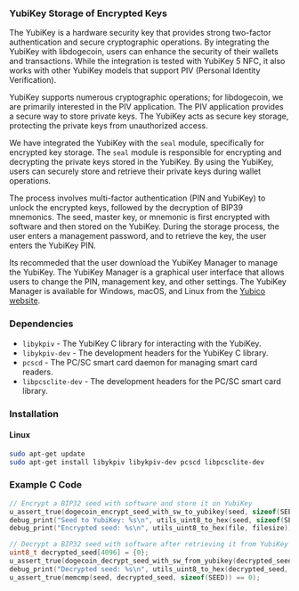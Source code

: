 ### YubiKey Storage of Encrypted Keys

The YubiKey is a hardware security key that provides strong two-factor authentication and secure cryptographic operations. By integrating the YubiKey with libdogecoin, users can enhance the security of their wallets and transactions. While the integration is tested with YubiKey 5 NFC, it also works with other YubiKey models that support PIV (Personal Identity Verification).

YubiKey supports numerous cryptographic operations; for libdogecoin, we are primarily interested in the PIV application. The PIV application provides a secure way to store private keys. The YubiKey acts as secure key storage, protecting the private keys from unauthorized access.

We have integrated the YubiKey with the `seal` module, specifically for encrypted key storage. The `seal` module is responsible for encrypting and decrypting the private keys stored in the YubiKey. By using the YubiKey, users can securely store and retrieve their private keys during wallet operations.

The process involves multi-factor authentication (PIN and YubiKey) to unlock the encrypted keys, followed by the decryption of BIP39 mnemonics. The seed, master key, or mnemonic is first encrypted with software and then stored on the YubiKey. During the storage process, the user enters a management password, and to retrieve the key, the user enters the YubiKey PIN.

Its recommeded that the user download the YubiKey Manager to manage the YubiKey. The YubiKey Manager is a graphical user interface that allows users to change the PIN, management key, and other settings. The YubiKey Manager is available for Windows, macOS, and Linux from the [Yubico website](https://www.yubico.com/support/download/yubikey-manager/).

### Dependencies
- `libykpiv` - The YubiKey C library for interacting with the YubiKey.
- `libykpiv-dev` - The development headers for the YubiKey C library.
- `pcscd` - The PC/SC smart card daemon for managing smart card readers.
- `libpcsclite-dev` - The development headers for the PC/SC smart card library.

### Installation
#### Linux
```sh
sudo apt-get update
sudo apt-get install libykpiv libykpiv-dev pcscd libpcsclite-dev
```

### Example C Code
```c
// Encrypt a BIP32 seed with software and store it on YubiKey
u_assert_true(dogecoin_encrypt_seed_with_sw_to_yubikey(seed, sizeof(SEED), TEST_FILE, true, test_password));
debug_print("Seed to YubiKey: %s\n", utils_uint8_to_hex(seed, sizeof(SEED)));
debug_print("Encrypted seed: %s\n", utils_uint8_to_hex(file, filesize));

// Decrypt a BIP32 seed with software after retrieving it from YubiKey
uint8_t decrypted_seed[4096] = {0};
u_assert_true(dogecoin_decrypt_seed_with_sw_from_yubikey(decrypted_seed, TEST_FILE, test_password));
debug_print("Decrypted seed: %s\n", utils_uint8_to_hex(decrypted_seed, decrypted_size));
u_assert_true(memcmp(seed, decrypted_seed, sizeof(SEED)) == 0);
```